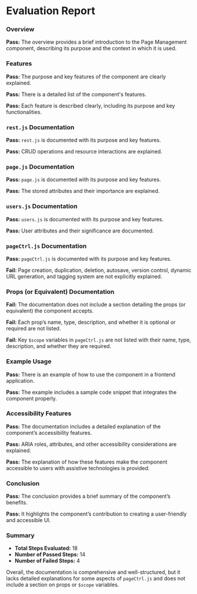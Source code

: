 # Evaluation Report

### Overview

**Pass:** The overview provides a brief introduction to the Page Management component, describing its purpose and the context in which it is used.

### Features

**Pass:** The purpose and key features of the component are clearly explained.

**Pass:** There is a detailed list of the component's features.

**Pass:** Each feature is described clearly, including its purpose and key functionalities.

### `rest.js` Documentation

**Pass:** `rest.js` is documented with its purpose and key features.

**Pass:** CRUD operations and resource interactions are explained.

### `page.js` Documentation

**Pass:** `page.js` is documented with its purpose and key features.

**Pass:** The stored attributes and their importance are explained.

### `users.js` Documentation

**Pass:** `users.js` is documented with its purpose and key features.

**Pass:** User attributes and their significance are documented.

### `pageCtrl.js` Documentation

**Pass:** `pageCtrl.js` is documented with its purpose and key features.

**Fail:** Page creation, duplication, deletion, autosave, version control, dynamic URL generation, and tagging system are not explicitly explained.

### Props (or Equivalent) Documentation

**Fail:** The documentation does not include a section detailing the props (or equivalent) the component accepts.

**Fail:** Each prop’s name, type, description, and whether it is optional or required are not listed.

**Fail:** Key `$scope` variables in `pageCtrl.js` are not listed with their name, type, description, and whether they are required.

### Example Usage

**Pass:** There is an example of how to use the component in a frontend application.

**Pass:** The example includes a sample code snippet that integrates the component properly.

### Accessibility Features

**Pass:** The documentation includes a detailed explanation of the component’s accessibility features.

**Pass:** ARIA roles, attributes, and other accessibility considerations are explained.

**Pass:** The explanation of how these features make the component accessible to users with assistive technologies is provided.

### Conclusion

**Pass:** The conclusion provides a brief summary of the component’s benefits.

**Pass:** It highlights the component’s contribution to creating a user-friendly and accessible UI.

### Summary

- **Total Steps Evaluated:** 18
- **Number of Passed Steps:** 14
- **Number of Failed Steps:** 4

Overall, the documentation is comprehensive and well-structured, but it lacks detailed explanations for some aspects of `pageCtrl.js` and does not include a section on props or `$scope` variables.